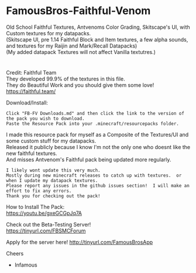 # FamousBros-Faithful-Venom

Old School Faithful Textures, Antvenoms Color Grading, Skitscape's UI, with Custom textures for my datapacks.    
(Skitscape UI, pre 1.14 Faithful Block and Item textures, a few alpha sounds, and textures for my Raijin and Mark/Recall Datapacks)  
(My added datapack Textures will not affect Vanilla textutres.)  

#  
Credit: Faithful Team  
They developed 99.9% of the textures in this file.  
They do Beautiful Work and you should give them some love!  
https://faithful.team/  

Download/Install:  
~~~
Click "FB-FV Downloads.md" and then click the link to the version of the pack you wish to download.
Paste the Resource Pack into your .minecraft/resourcepacks folder.
~~~
I made this resource pack for myself as a Composite of the Textures/UI and some custom stuff for my datapacks.  
Released it publicly because I know I'm not the only one who doesnt like the new faithful textures.  
And misses Antvenom's Faithful pack being updated more regularly.  
~~~
I likely wont update this very much.  
Mostly during new minecraft releases to catch up with textures.  or when I update my datapack textures.  
Please report any issues in the github issues section!  I will make an effort to fix any errors.  
Thank you for checking out the pack!  
~~~
How to Install The Pack:  
https://youtu.be/gxeGCGpJq7A  

Check out the Beta-Testing Server!  
https://tinyurl.com/FBSMCForum  

Apply for the server here! http://tinyurl.com/FamousBrosApp  


Cheers

- Infamous
